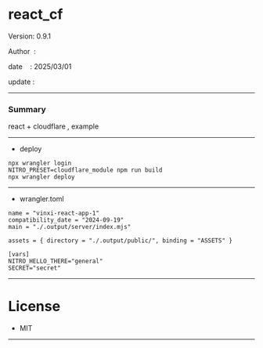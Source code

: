 ﻿# react_cf

 Version: 0.9.1

 Author  : 

 date    : 2025/03/01

 update  :

***
### Summary

react + cloudflare , example

***
* deploy

```
npx wrangler login
NITRO_PRESET=cloudflare_module npm run build
npx wrangler deploy
```
***
* wrangler.toml

```
name = "vinxi-react-app-1"
compatibility_date = "2024-09-19"
main = "./.output/server/index.mjs"

assets = { directory = "./.output/public/", binding = "ASSETS" }

[vars]
NITRO_HELLO_THERE="general"
SECRET="secret"
```
***
# License

* MIT

***

